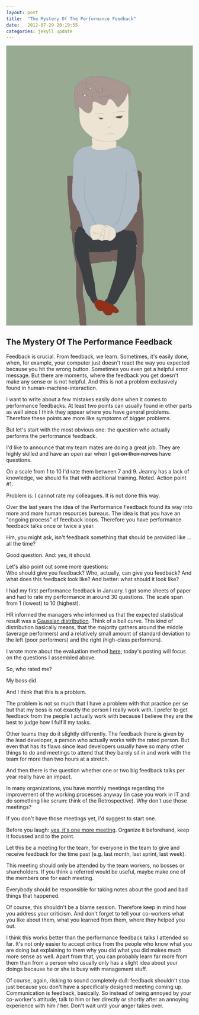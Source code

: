 ```yaml
---
layout: post
title:  "The Mystery Of The Performance Feedback"
date:   2012-07-29 20:19:55
categories: jekyll update
---
```


<img src="/images/IMG_1584.JPG" class="half-width left" />

## The Mystery Of The Performance Feedback

Feedback is crucial. From feedback, we learn. Sometimes, it's easily done, when, for example, your computer just doesn't react the way you expected because you hit the wrong button. Sometimes you even get a helpful error message. But there are moments, where the feedback you get doesn't make any sense or is not helpful. And this is not a problem exclusively found in human-machine-interaction.


I want to write about a few mistakes easily done when it comes to performance feedbacks. At least two points can usually found in other parts as well since I think they appear where you have general problems. Therefore these points are more like symptoms of bigger problems.

But let's start with the most obvious one: the question who actually performs the performance feedback.

I'd like to announce that my team mates are doing a great job. They are highly skilled and have an open ear when I ~~get on their nerves~~ have questions. 

On a scale from 1 to 10 I'd rate them between 7 and 9. Jeanny has a lack of knowledge, we should fix that with additional training. Noted. Action point #1.

Problem is: I cannot rate my colleagues. It is not done this way.

Over the last years the idea of the Performance Feedback found its way into more and more human resources bureaus. The idea is that you have an "ongoing process" of feedback loops. Therefore you have performance feedback talks once or twice a year. 

Hm, you might ask, isn't feedback something that should be provided like ... all the time?

Good question. And: yes, it should. 

Let's also point out some more questions:  
Who should give you feedback? Who, actually, can give you feedback?
And what does this feedback look like? And better: what should it look like?

I had my first performance feedback in January. I got some sheets of paper and had to rate my performance in around 30 questions. The scale span from 1 (lowest) to 10 (highest). 

HR informed the managers who informed us that the expected statistical result was a [Gaussian distribution][1]. Think of a bell curve. This kind of distribution basically means, that the majority gathers around the middle (average performers) and a relatively small amount of standard deviation to the left (poor performers) and the right (high-class performers).  

I wrote more about the evaluation method [here][4]; today's posting will focus on the questions I assembled above.

So, who rated me?

My boss did. 

And I think that this is a problem.

The problem is not so much that I have a problem with that practice per se but that my boss is not exactly the person I really work with. I prefer to get feedback from the people I actually work with because I believe they are the best to judge how I fulfill my tasks.

Other teams they do it slightly differently. The feedback there is given by the lead developer, a person who actually works with the rated person. But even that has its flaws since lead developers usually have so many other things to do and meetings to attend that they barely sit in and work with the team for more than two hours at a stretch.

And then there is the question whether one or two big feedback talks per year really have an impact.  

In many organizations, you have monthly meetings regarding the improvement of the working processes anyway (in case you work in IT and do something like scrum: think of the Retrospective). Why don't use those meetings?  

If you don't have those meetings yet, I'd suggest to start one.  

Before you laugh: [yes, it's one more meeting][2]. Organize it beforehand, keep it focussed and to the point.

Let this be a meeting for the team, for everyone in the team to give and receive feedback for the time past (e.g. last month, last sprint, last week).

This meeting should only be attended by the team workers, no bosses or shareholders. If you think a referred would be useful, maybe make one of the members one for each meeting.

Everybody should be responsible for taking notes about the good and bad things that happened. 

Of course, this shouldn't be a blame session. Therefore keep in mind how you address your criticism. And don't forget to tell your co-workers what you like about them, what you learned from them, where they helped you out.

I think this works better than the performance feedback talks I attended so far. It's not only easier to accept critics from the people who know what you are doing but explaining to them why you did what you did makes much more sense as well. Apart from that, you can probably learn far more from them than from a person who usually only has a slight idea about your doings because he or she is busy with management stuff.

Of course, again, risking to sound completely dull: feedback shouldn't stop just because you don't have a specifically designed meeting coming up. Communication is feedback, basically. So instead of being annoyed by your co-worker's attitude, talk to him or her directly or shortly after an annoying experience with him / her. Don't wait until your anger takes over.  



[1]: https://en.wikipedia.org/wiki/Normal_distribution

[2]: http://slightlyopaque.net/articles/reality-check-where-is-work-actually-taking-place

[4]: http://slightlyopaque.net/articles/and-more-structural-problems-regarding-the-performance-feedback


<img src="http://vg03.met.vgwort.de/na/d72339ad4fe44ca59efe80c7998e04bc" width="1" height="1" alt="">